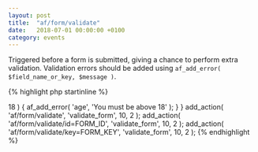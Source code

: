 ```yaml
---
layout: post
title:  "af/form/validate"
date:   2018-07-01 00:00:00 +0100
category: events
---
```


Triggered before a form is submitted, giving a chance to perform extra validation. Validation errors should be added using `af_add_error( $field_name_or_key, $message )`.

{% highlight php startinline %}
<?php

function validate_form( $form, $args ) {
    $age = af_get_field( 'age' );
    if ( $age > 18 ) {
        af_add_error( 'age', 'You must be above 18' );
    }
}
add_action( 'af/form/validate', 'validate_form', 10, 2 );
add_action( 'af/form/validate/id=FORM_ID', 'validate_form', 10, 2 );
add_action( 'af/form/validate/key=FORM_KEY', 'validate_form', 10, 2 );

{% endhighlight %}